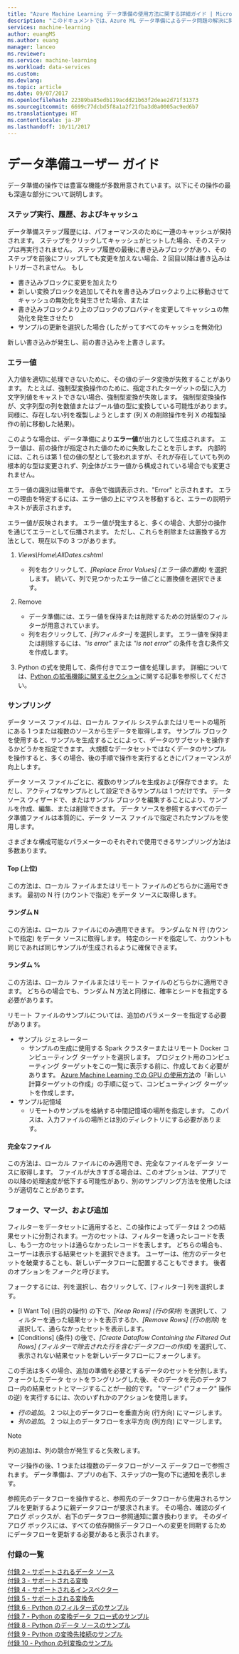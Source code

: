 ```yaml
---
title: "Azure Machine Learning データ準備の使用方法に関する詳細ガイド | Microsoft Docs"
description: "このドキュメントでは、Azure ML データ準備によるデータ問題の解決に関する概要と詳細を示します"
services: machine-learning
author: euangMS
ms.author: euang
manager: lanceo
ms.reviewer: 
ms.service: machine-learning
ms.workload: data-services
ms.custom: 
ms.devlang: 
ms.topic: article
ms.date: 09/07/2017
ms.openlocfilehash: 22389ba85edb119acdd21b63f2deae2d71f31373
ms.sourcegitcommit: 6699c77dcbd5f8a1a2f21fba3d0a0005ac9ed6b7
ms.translationtype: HT
ms.contentlocale: ja-JP
ms.lasthandoff: 10/11/2017
---
```

# <a name="data-preparation-user-guide"></a>データ準備ユーザー ガイド 
データ準備の操作では豊富な機能が多数用意されています。以下にその操作の最も深遠な部分について説明します。

### <a name="step-execution-history-and-caching"></a>ステップ実行、履歴、およびキャッシュ 
データ準備ステップ履歴には、パフォーマンスのために一連のキャッシュが保持されます。 ステップをクリックしてキャッシュがヒットした場合、そのステップは再実行されません。 ステップ履歴の最後に書き込みブロックがあり、そのステップを前後にフリップしても変更を加えない場合、2 回目以降は書き込みはトリガーされません。 もし 
- 書き込みブロックに変更を加えたり
- 新しい変換ブロックを追加してそれを書き込みブロックより上に移動させてキャッシュの無効化を発生させた場合、または
- 書き込みブロックより上のブロックのプロパティを変更してキャッシュの無効化を発生させたり
- サンプルの更新を選択した場合 (したがってすべてのキャッシュを無効化)

新しい書き込みが発生し、前の書き込みを上書きします。

### <a name="error-values"></a>エラー値

入力値を適切に処理できないために、その値のデータ変換が失敗することがあります。 たとえば、強制型変換操作のために、指定されたターゲットの型に入力文字列値をキャストできない場合、強制型変換が失敗します。 強制型変換操作が、文字列型の列を数値またはブール値の型に変換している可能性があります。 同様に、存在しない列を複製しようとします (列 X の削除操作を列 X の複製操作の前に移動した結果)。

このような場合は、データ準備により**エラー値**が出力として生成されます。 エラー値は、前の操作が指定された値のために失敗したことを示します。 内部的には、これらは第 1 位の値の型として扱われますが、それが存在していても列の根本的な型は変更されず、列全体がエラー値から構成されている場合でも変更されません。

エラー値の識別は簡単です。 赤色で強調表示され、"Error" と示されます。 エラーの理由を特定するには、エラー値の上にマウスを移動すると、エラーの説明テキストが表示されます。

エラー値が反映されます。 エラー値が発生すると、多くの場合、大部分の操作を通じてエラーとして伝播されます。 ただし、これらを削除または置換する方法として、現在以下の 3 つがあります。

1) *Views\\Home\\AllDates.cshtml*
    -  列を右クリックして、*[Replace Error Values] \(エラー値の置換)* を選択します。 続いて、列で見つかったエラー値ごとに置換値を選択できます。

2) Remove
    - データ準備には、エラー値を保持または削除するための対話型のフィルターが用意されています。
    - 列を右クリックして、*[列フィルター]* を選択します。 エラー値を保持または削除するには、*"is error"* または *"is not error"* の条件を含む条件文を作成します。

3) Python の式を使用して、条件付きでエラー値を処理します。 詳細については、[Python の拡張機能に関するセクション](data-prep-python-extensibility-overview.md)に関する記事を参照してください。

### <a name="sampling"></a>サンプリング
データ ソース ファイルは、ローカル ファイル システムまたはリモートの場所にある 1 つまたは複数のソースから生データを取得します。 サンプル ブロックを使用すると、サンプルを生成することによって、データのサブセットを操作するかどうかを指定できます。 大規模なデータセットではなくデータのサンプルを操作すると、多くの場合、後の手順で操作を実行するときにパフォーマンスが向上します。

データ ソース ファイルごとに、複数のサンプルを生成および保存できます。 ただし、アクティブなサンプルとして設定できるサンプルは 1 つだけです。 データ ソース ウィザードで、またはサンプル ブロックを編集することにより、サンプルを作成、編集、または削除できます。 データ ソースを参照するすべてのデータ準備ファイルは本質的に、データ ソース ファイルで指定されたサンプルを使用します。

さまざまな構成可能なパラメーターのそれぞれで使用できるサンプリング方法は多数あります。

#### <a name="top"></a>Top (上位)
この方法は、ローカル ファイルまたはリモート ファイルのどちらかに適用できます。 最初の N 行 (カウントで指定) をデータ ソースに取得します。

#### <a name="random-n"></a>ランダム N 
この方法は、ローカル ファイルにのみ適用できます。 ランダムな N 行 (カウントで指定) をデータ ソースに取得します。 特定のシードを指定して、カウントも同じであれば同じサンプルが生成されるように確保できます。

#### <a name="random-"></a>ランダム % 
この方法は、ローカル ファイルまたはリモート ファイルのどちらかに適用できます。 どちらの場合でも、ランダム N 方法と同様に、確率とシードを指定する必要があります。

リモート ファイルのサンプルについては、追加のパラメーターを指定する必要があります。

- サンプル ジェネレーター 
  - サンプルの生成に使用する Spark クラスターまたはリモート Docker コンピューティング ターゲットを選択します。 プロジェクト用のコンピューティング ターゲットをこの一覧に表示する前に、作成しておく必要があります。 [Azure Machine Learning での GPU の使用方法](how-to-use-gpu.md)の「新しい計算ターゲットの作成」の手順に従って、コンピューティング ターゲットを作成します。
- サンプル記憶域 
  - リモートのサンプルを格納する中間記憶域の場所を指定します。 このパスは、入力ファイルの場所とは別のディレクトリにする必要があります。

#### <a name="full-file"></a>完全なファイル 
この方法は、ローカル ファイルにのみ適用でき、完全なファイルをデータ ソースに取得します。 ファイルが大きすぎる場合は、このオプションは、アプリでの以降の処理速度が低下する可能性があり、別のサンプリング方法を使用したほうが適切なことがあります。


### <a name="forking-merging-and-appending"></a>フォーク、マージ、および追加

フィルターをデータセットに適用すると、この操作によってデータは 2 つの結果セットに分割されます。一方のセットは、フィルターを通ったレコードを表し、もう一方のセットは通らなかったレコードを表します。 どちらの場合も、ユーザーは表示する結果セットを選択できます。 ユーザーは、他方のデータセットを破棄することも、新しいデータフローに配置することもできます。 後者のオプションを*フォーク*と呼びます。

フォークするには、列を選択し、右クリックして、[フィルター] 列を選択します。
- [I Want To] \(目的の操作) の下で、*[Keep Rows] \(行の保持)* を選択して、フィルターを通った結果セットを表示するか、*[Remove Rows] \(行の削除)* を選択して、通らなかったセットを表示します。
- [Conditions] \(条件) の後で、*[Create Dataflow Containing the Filtered Out Rows] \(フィルターで除去された行を含むデータフローの作成)* を選択して、表示されない結果セットを新しいデータフローにフォークします。


この手法は多くの場合、追加の準備を必要とするデータのセットを分割します。 フォークしたデータ セットをラングリングした後、そのデータを元のデータフロー内の結果セットとマージすることが一般的です。 "マージ" ("フォーク" 操作の逆) を実行するには、次のいずれかのアクションを使用します。
- *行の追加*。 2 つ以上のデータフローを垂直方向 (行方向) にマージします。 
- *列の追加*。 2 つ以上のデータフローを水平方向 (列方向) にマージします。


>[!NOTE]
>列の追加は、列の競合が発生すると失敗します。


マージ操作の後、1 つまたは複数のデータフローがソース データフローで参照されます。 データ準備は、アプリの右下、ステップの一覧の下に通知を表示します。


参照先のデータフローを操作すると、参照先のデータフローから使用されるサンプルを更新するように親データフローが要求されます。 その場合、確認のダイアログ ボックスが、右下のデータフロー参照通知に置き換わります。 そのダイアログ ボックスには、すべての依存関係データフローへの変更を同期するためにデータフローを更新する必要があると表示されます。

### <a name="list-of-appendices"></a>付録の一覧 
[付録 2 - サポートされるデータ ソース](data-prep-appendix2-supported-data-sources.md)  
[付録 3 - サポートされる変換](data-prep-appendix3-supported-transforms.md)  
[付録 4 - サポートされるインスペクター](data-prep-appendix4-supported-inspectors.md)  
[付録 5 - サポートされる変換先](data-prep-appendix5-supported-destinations.md)  
[付録 6 - Python のフィルター式のサンプル](data-prep-appendix6-sample-filter-expressions-python.md)  
[付録 7 - Python の変換データ フロー式のサンプル](data-prep-appendix7-sample-transform-data-flow-python.md)  
[付録 8 - Python のデータ ソースのサンプル](data-prep-appendix8-sample-source-connections-python.md)  
[付録 9 - Python の変換先接続のサンプル](data-prep-appendix9-sample-destination-connections-python.md)  
[付録 10 - Python の列変換のサンプル](data-prep-appendix10-sample-custom-column-transforms-python.md)  
